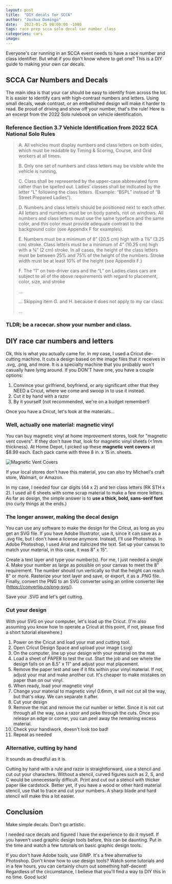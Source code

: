 ```yaml
---
layout: post
title:  "DIY decals for SCCA"
author: "Joshua Domingo"
date:   2023-01-25 00:00:00 -1000
tags: race prep scca solo decal car number class  
categories: cars
image: 
---
```



Everyone's car running in an SCCA event needs to have a race number and class identifier. But what if you don't know where to get one? This is a DIY guide to making your own car decals.

## SCCA Car Numbers and Decals

The main idea is that your car should be easy to identify from across the lot. It is easier to identify cars with high-contrast numbers and letters. Using small decals, weak contrast, or an embellished design will make it harder to read. Be proud of driving and show off your number, that's the rule! Here is an excerpt from the 2022 Solo rulebook on vehicle identification.

### Reference Section 3.7 Vehicle Identification from 2022 SCA National Solo Rules

> 
> A. All vehicles must display numbers and class letters on both sides, which must be readable by Timing & Scoring, Course, and Grid workers at all times. 
>
> B. Only one set of numbers and class letters may be visible while the vehicle is running. 
>
> C. Class shall be represented by the upper-case abbreviated form rather than be spelled out. Ladies’ classes shall be indicated by the letter “L” following the class letters. (Example: “BSPL” instead of “B Street Prepared Ladies”). 
>
> D. Numbers and class letters should be positioned next to each other. All letters and numbers must be on body panels, not on windows. All numbers and class letters must use the same typeface and the same color, and this color must provide adequate contrast to the background color (see Appendix F for examples). 
>
> E. Numbers must be a minimum of 8” (20.5 cm) high with a 1¼” (3.25 cm) stroke. Class letters must be a minimum of 4” (10.25 cm) high with a ¾” (2 cm) stroke. In all cases, the height of the class letters must be between 25% and 75% of the height of the numbers. Stroke width must be at least 10% of the height (see Appendix F.) 
>
> F. The “1” on two-driver cars and the “L” on Ladies class cars are subject to all of the above requirements with regard to placement, color, size, and stroke
>
> ...
>
> ... Skipping item G. and H. because it does not apply to my car class.
>
> ...

### TLDR; be a racecar. show your number and class.

## DIY race car numbers and letters

Ok, this is what you actually came for.
In my case, I used a Cricut die-cutting machine. It cuts a design based on the image files that it receives in .svg, .png, and more. It is a specialty machine that you probably won't casually have lying around. If you DON'T have one, you have a couple options:
1. Convince your girlfriend, boyfriend, or any significant other that they NEED a Cricut, where we come and swoop in to use it instead.
2. Cut it by hand with a razor
3. By it yourself (not recommended, we're on a budget remember!) 

Once you have a Cricut, let's look at the materials...

### Well, actually one material: magnetic vinyl

You can buy magnetic vinyl at home improvement stores, look for "magnetic vent covers". If they don't have that, look for magnetic vinyl sheets (<1mm thickness). At Home Depot, I picked up these **magnetic vent covers** at $8.99 each. Each pack came with three 8 in. x 15 in. sheets.

![Magnetic Vent Covers]()

If your local stores don't have this material, you can also try Michael's craft store, Walmart, or Amazon.

In my case, I needed four car digits (44 x 2) and ten class letters (RK STH x 2). I used all 6 sheets with some scrap material to make a few more letters. As far as design, the simple answer is to **use a thick, bold, sans-serif font** (no curly things at the ends.)

### The longer answer, making the decal design

You can use any software to make the design for the Cricut, as long as you get an SVG file. If you have Adobe Illustrator, use it, since it can save as a .svg file, but I don't have a license anymore. Instead, I'll use Photoshop. In Adobe Photoshop, I used Arial and italicized the text. Set up your canvas to match your material, in this case, it was 8" x 15".

Create a text layer and type your number(s). For me, I just needed a single 4. Make your number as large as possible on your canvas to meet the 8" requirement. The number should run vertically so that the height can reach 8" or more. Rasterize your text layer and save, or export, it as a .PNG file. Finally, convert the PNG to an SVG converter using an online converter like (https://convertio.co/png-svg/). 

Save your .SVG and let's get cutting.

### Cut your design

With your SVG on your computer, let's load up the Cricut. (I'm also assuming you know how to operate a Cricut at this point, if not, please find a short tutorial elsewhere.)

1. Power on the Cricut and load your mat and cutting tool.
2. Open Cricut Design Space and upload your image (.svg)
3. On the computer, line up your design with your material on the mat
4. Load a sheet of PAPER to test the cut. Start the job and see where the design falls on an 8.5" x 11" and adjust your mat placement.
5. Remove the paper test and see if it fits within your vinyl material. If not, adjust your mat and make another cut. It's cheaper to make mistakes on paper than on our vinyl.
6. When ready, load your magnetic vinyl
7. Change your material to magnetic vinyl 0.6mm, it will not cut all the way, but that's okay. We can separate it after.
8. Cut your design
9. Remove the mat and remove the cut number or letter. Since it is not cut through all the way, use a razor and poke through the cuts. Once you release an edge or corner, you can peel away the remaining excess material.
10. Check your handiwork, doesn't look too bad!
11. Repeat as needed

### Alternative, cutting by hand

It sounds as dreadful as it is. 

Cutting by hand with a rule and razor is straightforward, use a stencil and cut out your characters. Without a stencil, curved figures such as 2, S, and C would be unnecessarily difficult. Print and cut out a stencil with thicker paper like cardstock. Better yet, if you have a wood or other hard material stencil, use that to trace and cut your numbers. A sharp blade and hard stencil will make this a lot easier.

## Conclusion

Make simple decals. Don't go artistic.

I needed race decals and figured I have the experience to do it myself. If you haven't used graphic design tools before, this can be daunting. Put in the time and watch a few tutorials on basic graphic design tools. 

If you don't have Adobe tools, use GIMP. It's a free alternative to Photoshop. Don't know how to use design tools? Watch some tutorials and in a few hours, you can certainly churn out something half-decent! Regardless of the circumstance, I believe that you'll find a way to DIY this in no time. Good luck! 